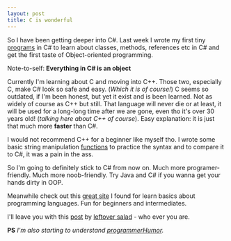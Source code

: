 ```yaml
---
layout: post
title: C is wonderful
---
```

So I have been getting deeper into C#. Last week I wrote my first tiny [programs](https://github.com/Arghh/code-samples) in C# to learn about classes, methods, references etc in C# and get the first taste of Object-oriented programming.

Note-to-self: **Everything in C# is an object**

Currently I'm learning about C and moving into C++. Those two, especially C, make C# look so safe and easy. (*Which it is of course!*) 
C seems so outdated, if I'm been honest, but yet it exist and is been learned. Not as widely of course as C++ but still. That language will never die or at least, it will be used for a long-long time after we are gone, even tho it's over 30 years old! (*talking here about C++ of course*).
Easy explanation: it is just that much more **faster** than C#.

I would not recommend C++ for a beginner like myself tho. I wrote some basic string manipulation [functions](https://github.com/Arghh/code-samples/blob/master/string.cpp) to practice the syntax and to compare it to C#, it was a pain in the ass.

So I'm going to definitely stick to C# from now on. Much more programer-friendly. Much more noob-friendly. Try Java and C# if you wanna get your hands dirty in OOP.

Meanwhile check out this [great site](http://www.sanfoundry.com/) I found for learn basics about programming languages. Fun for beginners and intermediates.

I'll leave you with this [post](http://leftoversalad.tumblr.com/post/126724812097/programming-languages-personified) by [leftover salad](http://leftoversalad.tumblr.com/) - who ever you are.

**PS** *I'm also starting to understand [programmerHumor](https://www.reddit.com/r/ProgrammerHumor/).*

